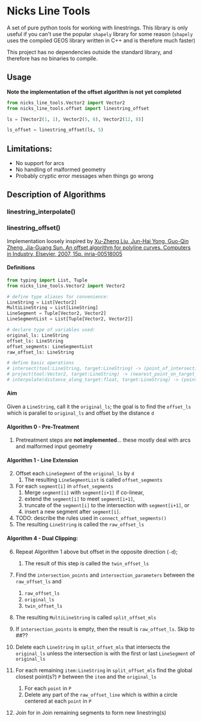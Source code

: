 # Nicks Line Tools

A set of pure python tools for working with linestrings. This library is only useful if you can't use the popular `shapely` library for some reason (`shapely` uses the compiled GEOS library written in C++ and is therefore much faster)

This project has no dependencies outside the standard library, and therefore has no binaries to compile.

## Usage

**Note the implementation of the offset algorithm is not yet completed**
```python
from nicks_line_tools.Vector2 import Vector2
from nicks_line_tools.offset import linestring_offset

ls = [Vector2(1, 1), Vector2(5, 6), Vector2(12, 8)]

ls_offset = linestring_offset(ls, 5)
```

## Limitations:

- No support for arcs
- No handling of malformed geometry
- Probably cryptic error messages when things go wrong

## Description of Algorithms
### linestring_interpolate()

### linestring_offset()

Implementation loosely inspired by
[Xu-Zheng Liu, Jun-Hai Yong, Guo-Qin Zheng, Jia-Guang Sun. An offset algorithm for polyline curves. Computers in Industry, Elsevier, 2007, 15p. inria-00518005](https://hal.inria.fr/inria-00518005/document)






#### Definitions
```python
from typing import List, Tuple
from nicks_line_tools.Vector2 import Vector2

# define type aliases for convenience:
LineString = List[Vector2]
MultiLineString = List[LineString]
LineSegment = Tuple[Vector2, Vector2]
LineSegmentList = List[Tuple[Vector2, Vector2]]

# declare type of variables used:
original_ls: LineString
offset_ls: LineString
offset_segments: LineSegmentList
raw_offset_ls: LineString

# define basic operations
# intersect(tool:LineString, target:LineString) -> (point_of_intersection:Optional[Vector2], distance_along_target:List[float])
# project(tool:Vector2, target:LineString) -> (nearest_point_on_target_to_tool: Vector2, distance_along_target: float)
# interpolate(distance_along_target:float, target:LineString) -> (point_on_target: Vector2)

```

#### Aim
Given a `LineString`, call it the `original_ls`; the goal is to find the `offset_ls` which is parallel to `original_ls` and offset by the distance `d`

#### Algorithm 0 - Pre-Treatment
1. Pretreatment steps are **not implemented**... these mostly deal with arcs and malformed input geometry

#### Algorithm 1 - Line Extension

2. Offset each `LineSegment` of the `original_ls` by `d`
    1. The resulting `LineSegmentList` is called `offset_segments`
1. For each `segment[i]` in `offset_segments`
    1. Merge `segment[i]` with `segment[i+1]` if co-linear,
    1. extend the `segment[i]` to meet `segment[i+1]`,
    1. truncate of the `segment[i]` to the intersection with `segment[i+1]`, or
    1. insert a new segment after `segment[i]`.
1. TODO: describe the rules used in `connect_offset_segments()`
1. The resulting `LineString` is called the `raw_offset_ls`

#### Algorithm 4 - Dual Clipping:

6. Repeat Algorithm 1 above but offset in the opposite direction (`-d`);
    1. The result of this step is called the `twin_offset_ls`
1. Find the `intersection_points` and `intersection_parameters` between the `raw_offset_ls` and 
    1. `raw_offset_ls`
    1. `original_ls`
    1. `twin_offset_ls`
    
1. The resulting  `MultiLineString` is called `split_offset_mls`
1. If `intersection_points` is empty, then the result is `raw_offset_ls`. Skip to ##??
1. Delete each `LineString` in `split_offset_mls` that intersects the `original_ls` unless the intersection is with the first or last `LineSegment` of `original_ls`
   
1. For each remaining `item:LineString` in `split_offset_mls` find the global closest point(s?) `P` between the `item` and the `original_ls`
    1. For each `point` in `P`
    1. Delete any part of the `raw_offset_line` which is within a circle centered at each `point` in `P`
1. Join for in Join remaining segments to form new linestring(s)




